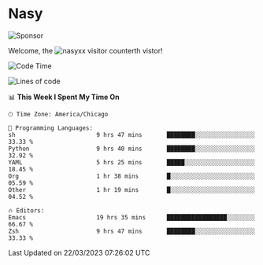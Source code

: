 # Nasy

<!--
<p align="center">
<img height="200" src="https://github-readme-stats.vercel.app/api?username=nasyxx&count_private=true&show_icons=true&theme=dracula&include_all_commits=true"/>
<img height="200" src="https://github-readme-stats.vercel.app/api/top-langs/?username=nasyxx&theme=dracula&hide=html,jupyter+notebook&count_private=true&show_icons=true"/>
</p>

  
----------------
-->

![Sponsor](https://img.shields.io/static/v1.svg?label=Sponsor&message=%E2%9D%A4&logo=GitHub&style=flat&color=pink)
 
Welcome, the ![nasyxx visitor counter](https://count.getloli.com/get/@nasyxx?theme=rule34)th vistor!
 
<!--START_SECTION:waka-->
![Code Time](http://img.shields.io/badge/Code%20Time-3%2C298%20hrs%2049%20mins-blue)

![Lines of code](https://img.shields.io/badge/From%20Hello%20World%20I%27ve%20Written-6.2%20million%20lines%20of%20code-blue)

📊 **This Week I Spent My Time On** 

```text
🕑︎ Time Zone: America/Chicago

💬 Programming Languages: 
sh                       9 hrs 47 mins       ████████░░░░░░░░░░░░░░░░░   33.33 % 
Python                   9 hrs 40 mins       ████████░░░░░░░░░░░░░░░░░   32.92 % 
YAML                     5 hrs 25 mins       █████░░░░░░░░░░░░░░░░░░░░   18.45 % 
Org                      1 hr 38 mins        █░░░░░░░░░░░░░░░░░░░░░░░░   05.59 % 
Other                    1 hr 19 mins        █░░░░░░░░░░░░░░░░░░░░░░░░   04.52 % 

🔥 Editors: 
Emacs                    19 hrs 35 mins      █████████████████░░░░░░░░   66.67 % 
Zsh                      9 hrs 47 mins       ████████░░░░░░░░░░░░░░░░░   33.33 % 
```


 Last Updated on 22/03/2023 07:26:02 UTC
<!--END_SECTION:waka-->

<!-- ![visitors](https://visitor-badge.laobi.icu/badge?page_id=nasyxx.nasyxx) -->
